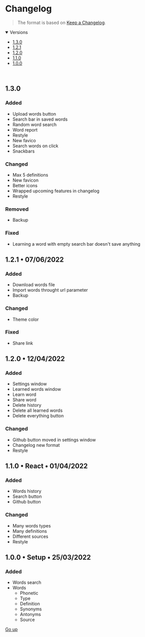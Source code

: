 # Changelog

> The format is based on [Keep a Changelog](https://keepachangelog.com/en/1.0.0/).

<details open>
   <summary>Versions</summary>

-  [1.3.0](#130)
-  [1.2.1](#121-•-07062022)
-  [1.2.0](#120-•-12042022)
-  [1.1.0](#110-•-react-•-01042022)
-  [1.0.0](#100-•-setup-•-25032022)
</details>

<br>

## 1.3.0

### Added

-  Upload words button
-  Search bar in saved words
-  Random word search
-  Word report
-  Restyle
-  New favico
-  Search words on click
-  Snackbars

### Changed

-  Max 5 definitions
-  New favicon
-  Better icons
-  Wrapped upcoming features in changelog
-  Restyle

### Removed

-  Backup

### Fixed

-  Learning a word with empty search bar doesn't save anything

## 1.2.1 • 07/06/2022

### Added

-  Download words file
-  Import words throught url parameter
-  Backup

### Changed

-  Theme color

### Fixed

-  Share link

## 1.2.0 • 12/04/2022

### Added

-  Settings window
-  Learned words window
-  Learn word
-  Share word
-  Delete history
-  Delete all learned words
-  Delete everything button

### Changed

-  Github button moved in settings window
-  Changelog new format
-  Restyle

## 1.1.0 • React • 01/04/2022

### Added

-  Words history
-  Search button
-  Github button

### Changed

-  Many words types
-  Many definitions
-  Different sources
-  Restyle

## 1.0.0 • Setup • 25/03/2022

### Added

-  Words search
-  Words
   -  Phonetic
   -  Type
   -  Definition
   -  Synonyms
   -  Antonyms
   -  Source

[Go up](#changelog)
